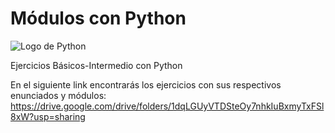 # Módulos con Python

![Logo de Python](https://upload.wikimedia.org/wikipedia/commons/thumb/c/c3/Python-logo-notext.svg/150px-Python-logo-notext.svg.png)

Ejercicios Básicos-Intermedio con Python

En el siguiente link encontrarás los ejercicios con sus respectivos enunciados y módulos: https://drive.google.com/drive/folders/1dqLGUyVTDSteOy7nhkIuBxmyTxFSl8xW?usp=sharing
